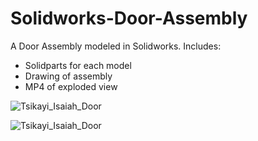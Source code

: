 # Solidworks-Door-Assembly
A Door Assembly modeled in Solidworks. Includes:
* Solidparts for each model
* Drawing of assembly
* MP4 of exploded view

![Tsikayi_Isaiah_Door](https://github.com/user-attachments/assets/f8cf0e33-67c7-45b6-8200-23ea88c419b6)

![Tsikayi_Isaiah_Door](https://github.com/user-attachments/assets/c982aa3b-f577-4d8f-a4e4-b6797e2e4e53)
